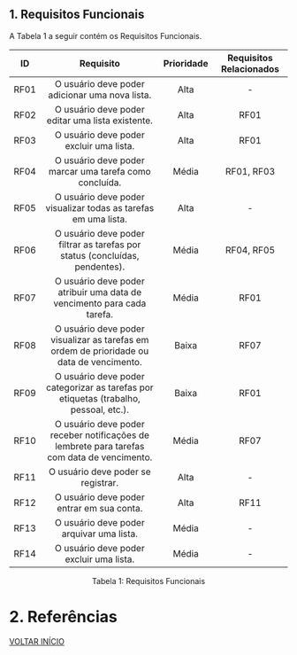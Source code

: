
## 1. Requisitos Funcionais

A Tabela 1 a seguir contém os Requisitos Funcionais.

| ID   | Requisito                                                                                  | Prioridade | Requisitos Relacionados |
| :--: | :----------------------------------------------------------------------------------------: | :--------: | :----------------------: |
| RF01 | O usuário deve poder adicionar uma nova lista.                                            | Alta       | -                       |
| RF02 | O usuário deve poder editar uma lista existente.                                          | Alta       | RF01                    |
| RF03 | O usuário deve poder excluir uma lista.                                                   | Alta       | RF01                    |
| RF04 | O usuário deve poder marcar uma tarefa como concluída.                                     | Média      | RF01, RF03              |
| RF05 | O usuário deve poder visualizar todas as tarefas em uma lista.                             | Alta       | -                       |
| RF06 | O usuário deve poder filtrar as tarefas por status (concluídas, pendentes).                | Média      | RF04, RF05              |
| RF07 | O usuário deve poder atribuir uma data de vencimento para cada tarefa.                     | Média      | RF01                    |
| RF08 | O usuário deve poder visualizar as tarefas em ordem de prioridade ou data de vencimento.   | Baixa      | RF07                    |
| RF09 | O usuário deve poder categorizar as tarefas por etiquetas (trabalho, pessoal, etc.).       | Baixa      | RF01                    |
| RF10 | O usuário deve poder receber notificações de lembrete para tarefas com data de vencimento. | Média      | RF07                    |
| RF11 | O usuário deve poder se registrar. | Alta      | -                    |
| RF12 | O usuário deve poder entrar em sua conta. | Alta      | RF11                    |
| RF13 | O usuário deve poder arquivar uma lista. | Média      | -                    |
| RF14 | O usuário deve poder excluir uma lista. | Média      | -                    |

<p align="center">Tabela 1: Requisitos Funcionais</p>






# 2. Referências


<a href="../README.md">VOLTAR INÍCIO</a>

